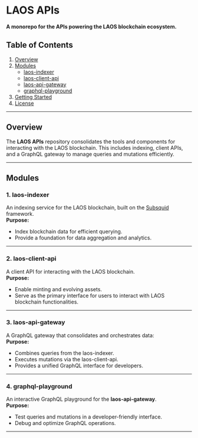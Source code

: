 # LAOS APIs

**A monorepo for the APIs powering the LAOS blockchain ecosystem.**

## Table of Contents
1. [Overview](#overview)  
2. [Modules](#modules)  
   - [laos-indexer](#1-laos-indexer)  
   - [laos-client-api](#2-laos-client-api)  
   - [laos-api-gateway](#3-laos-api-gateway)  
   - [graphql-playground](#4-graphql-playground)  
3. [Getting Started](#getting-started)  
4. [License](#license)

---

## Overview

The **LAOS APIs** repository consolidates the tools and components for interacting with the LAOS blockchain. This includes indexing, client APIs, and a GraphQL gateway to manage queries and mutations efficiently.

---

## Modules

### 1. laos-indexer

An indexing service for the LAOS blockchain, built on the [Subsquid](https://subsquid.io/) framework.  
**Purpose:**  
- Index blockchain data for efficient querying.  
- Provide a foundation for data aggregation and analytics.

---

### 2. laos-client-api

A client API for interacting with the LAOS blockchain.  
**Purpose:**  
- Enable minting and evolving assets.  
- Serve as the primary interface for users to interact with LAOS blockchain functionalities.

---

### 3. laos-api-gateway

A GraphQL gateway that consolidates and orchestrates data:  
**Purpose:**  
- Combines queries from the laos-indexer.  
- Executes mutations via the laos-client-api.  
- Provides a unified GraphQL interface for developers.

---

### 4. graphql-playground

An interactive GraphQL playground for the **laos-api-gateway**.  
**Purpose:**  
- Test queries and mutations in a developer-friendly interface.  
- Debug and optimize GraphQL operations.

---